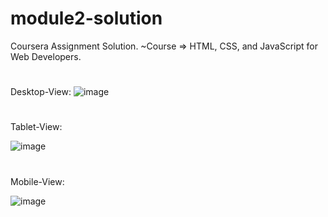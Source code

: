 # module2-solution
Coursera Assignment Solution.
~Course => HTML, CSS, and JavaScript for Web Developers.

#
Desktop-View:
![image](https://user-images.githubusercontent.com/66178232/162348977-bd3fb596-cc88-4b65-9a4b-deadff0bdfa5.png)

#
Tablet-View:

![image](https://user-images.githubusercontent.com/66178232/162349154-1a955c95-251f-4e31-9cf5-503ca750845a.png)

#
Mobile-View:

![image](https://user-images.githubusercontent.com/66178232/162349218-38836577-8504-48cb-aee5-9f4234b7f1cf.png)


